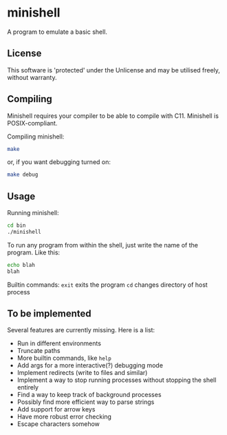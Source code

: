 minishell
=========
A program to emulate a basic shell.

License
-------
This software is 'protected' under the Unlicense and may be utilised freely,
without warranty.

Compiling
---------
Minishell requires your compiler to be able to compile with C11.
Minishell is POSIX-compliant.

Compiling minishell:
```bash
make
```
or, if you want debugging turned on:
```bash
make debug
```

Usage
-----
Running minishell:
```bash
cd bin
./minishell
```

To run any program from within the shell, just write the name of the program.
Like this:
```bash
echo blah
blah
```

Builtin commands:
`exit` exits the program
`cd` changes directory of host process

To be implemented
-----------------
Several features are currently missing. Here is a list:
  - Run in different environments
  - Truncate paths
  - More builtin commands, like `help`
  - Add args for a more interactive(?) debugging mode
  - Implement redirects (write to files and similar)
  - Implement a way to stop running processes without stopping the shell entirely
  - Find a way to keep track of background processes
  - Possibly find more efficient way to parse strings
  - Add support for arrow keys
  - Have more robust error checking
  - Escape characters somehow
